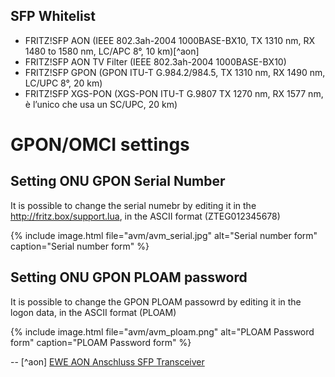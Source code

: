 ## SFP Whitelist

- FRITZ!SFP AON (IEEE 802.3ah-2004 1000BASE-BX10, TX 1310 nm, RX 1480 to 1580 nm, LC/APC 8°, 10 km)[^aon]
- FRITZ!SFP AON TV Filter (IEEE 802.3ah-2004 1000BASE-BX10)
- FRITZ!SFP GPON (GPON ITU-T G.984.2/984.5, TX 1310 nm, RX 1490 nm, LC/UPC 8°, 20 km)
- FRITZ!SFP XGS-PON (XGS-PON ITU-T G.9807 TX 1270 nm, RX 1577 nm, è l’unico che usa un SC/UPC, 20 km)


# GPON/OMCI settings

## Setting ONU GPON Serial Number

It is possible to change the serial numebr by editing it in the http://fritz.box/support.lua, in the ASCII format (ZTEG012345678)

{% include image.html file="avm/avm_serial.jpg"  alt="Serial number form" caption="Serial number form" %}


## Setting ONU GPON PLOAM password

It is possible to change the GPON PLOAM passowrd by editing it in the logon data, in the ASCII format (PLOAM)

{% include image.html file="avm/avm_ploam.png"  alt="PLOAM Password form" caption="PLOAM Password form" %}

--
[^aon] [EWE AON Anschluss SFP Transceiver](https://www.glasfaserforum.de/forum/thread/984-ewe-aon-anschluss-sfp-transceiver/)
